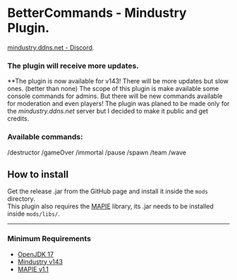 # BetterCommands - Mindustry Plugin.
[mindustry.ddns.net - Discord](https://discord.gg/6gaRWsp).

### The plugin will receive more updates.

**The plugin is now available for v143! There will be more updates but slow ones. (better than none) 
The scope of this plugin is make available some console commands for admins. But there will be new commands available for moderation and even players!
The plugin was planed to be made only for the *mindustry.ddns.net* server but I decided to make it public and get credits.

### Available commands:

/destructor /gameOver /immortal /pause /spawn /team /wave

## How to install

Get the release .jar from the GitHub page and install it inside the `mods` directory.<br>
This plugin also requires the [MAPIE](https://github.com/Xasmedy/MAPIE) library, its .jar needs to be installed inside `mods/libs/`.

---
### Minimum Requirements

- [OpenJDK 17](https://adoptopenjdk.net/)
- [Mindustry v143](https://anuke.itch.io/mindustry)
- [MAPIE v1.1](https://github.com/Xasmedy/MAPIE)

